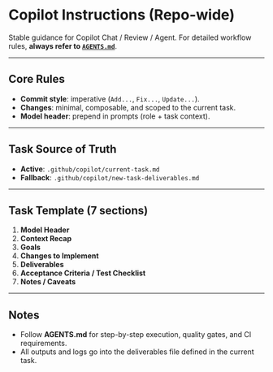 # Copilot Instructions (Repo-wide)

Stable guidance for Copilot Chat / Review / Agent.
For detailed workflow rules, **always refer to [`AGENTS.md`](../../AGENTS.md)**.

---

## Core Rules
- **Commit style**: imperative (`Add...`, `Fix...`, `Update...`).
- **Changes**: minimal, composable, and scoped to the current task.
- **Model header**: prepend in prompts (role + task context).

---

## Task Source of Truth
- **Active**: `.github/copilot/current-task.md`
- **Fallback**: `.github/copilot/new-task-deliverables.md`

---

## Task Template (7 sections)
1. **Model Header**
2. **Context Recap**
3. **Goals**
4. **Changes to Implement**
5. **Deliverables**
6. **Acceptance Criteria / Test Checklist**
7. **Notes / Caveats**

---

## Notes
- Follow **AGENTS.md** for step-by-step execution, quality gates, and CI requirements.
- All outputs and logs go into the deliverables file defined in the current task.
